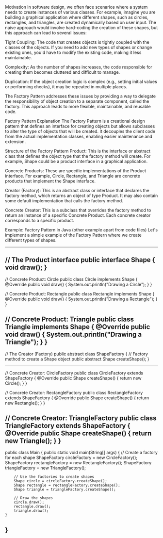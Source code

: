 Motivation
In software design, we often face scenarios where a system needs to create instances of various classes. For example, imagine you are building a graphical application where different shapes, such as circles, rectangles, and triangles, are created dynamically based on user input. The naive approach would involve hard-coding the creation of these shapes, but this approach can lead to several issues:

Tight Coupling: The code that creates objects is tightly coupled with the classes of the objects. If you need to add new types of shapes or change existing ones, you'd have to modify the existing code, making it less maintainable.

Complexity: As the number of shapes increases, the code responsible for creating them becomes cluttered and difficult to manage.

Duplication: If the object creation logic is complex (e.g., setting initial values or performing checks), it may be repeated in multiple places.

The Factory Pattern addresses these issues by providing a way to delegate the responsibility of object creation to a separate component, called the factory. This approach leads to more flexible, maintainable, and reusable code.

Factory Pattern Explanation
The Factory Pattern is a creational design pattern that defines an interface for creating objects but allows subclasses to alter the type of objects that will be created. It decouples the client code from the actual implementation classes, enabling easier maintenance and extension.

Structure of the Factory Pattern
Product: This is the interface or abstract class that defines the object type that the factory method will create. For example, Shape could be a product interface in a graphical application.

Concrete Products: These are specific implementations of the Product interface. For example, Circle, Rectangle, and Triangle are concrete products that implement the Shape interface.

Creator (Factory): This is an abstract class or interface that declares the factory method, which returns an object of type Product. It may also contain some default implementation that calls the factory method.

Concrete Creator: This is a subclass that overrides the factory method to return an instance of a specific Concrete Product. Each concrete creator corresponds to a specific product.

Example: Factory Pattern in Java (other example apart from code files)
Let's implement a simple example of the Factory Pattern where we create different types of shapes.

--------------------
// The Product interface
public interface Shape {
    void draw();
}
-----------------------

// Concrete Product: Circle
public class Circle implements Shape {
    @Override
    public void draw() {
        System.out.println("Drawing a Circle");
    }
}

// Concrete Product: Rectangle
public class Rectangle implements Shape {
    @Override
    public void draw() {
        System.out.println("Drawing a Rectangle");
    }
}

// Concrete Product: Triangle
public class Triangle implements Shape {
    @Override
    public void draw() {
        System.out.println("Drawing a Triangle");
    }
}
--------------------------------------------------------

// The Creator (Factory)
public abstract class ShapeFactory {
    // Factory method to create a Shape object
    public abstract Shape createShape();
}

---------------------------------------------------------

// Concrete Creator: CircleFactory
public class CircleFactory extends ShapeFactory {
    @Override
    public Shape createShape() {
        return new Circle();
    }
}

// Concrete Creator: RectangleFactory
public class RectangleFactory extends ShapeFactory {
    @Override
    public Shape createShape() {
        return new Rectangle();
    }
}

// Concrete Creator: TriangleFactory
public class TriangleFactory extends ShapeFactory {
    @Override
    public Shape createShape() {
        return new Triangle();
    }
}
----------------------------------------------------------

public class Main {
    public static void main(String[] args) {
        // Create a factory for each shape
        ShapeFactory circleFactory = new CircleFactory();
        ShapeFactory rectangleFactory = new RectangleFactory();
        ShapeFactory triangleFactory = new TriangleFactory();

        // Use the factories to create shapes
        Shape circle = circleFactory.createShape();
        Shape rectangle = rectangleFactory.createShape();
        Shape triangle = triangleFactory.createShape();

        // Draw the shapes
        circle.draw();
        rectangle.draw();
        triangle.draw();
    }
}
---------------------------------------------------------------